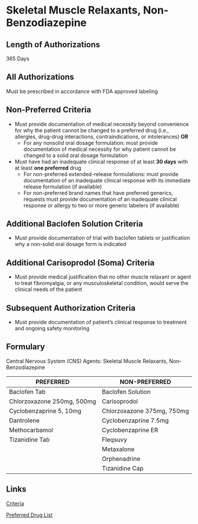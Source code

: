 # Skeletal Muscle Relaxants, Non-Benzodiazepine

## Length of Authorizations

365 Days

## All Authorizations

Must be prescribed in accordance with FDA approved labeling

## Non-Preferred Criteria

-   Must provide documentation of medical necessity beyond convenience for why the patient cannot be changed to a preferred drug (i.e., allergies, drug-drug interactions, contraindications, or intolerances) **OR**
    -   For any nonsolid oral dosage formulation: must provide documentation of medical necessity for why patient cannot be changed to a solid oral dosage formulation
-   Must have had an inadequate clinical response of at least **30 days** with at least **one preferred** drug
    -   For non-preferred extended-release formulations: must provide documentation of an inadequate clinical response with its immediate release formulation (if available)
    -   For non-preferred brand names that have preferred generics, requests must provide documentation of an inadequate clinical response or allergy to two or more generic labelers (if available)

## Additional Baclofen Solution Criteria

-   Must provide documentation of trial with baclofen tablets or justification why a non-solid oral dosage form is indicated

## Additional Carisoprodol (Soma) Criteria

-   Must provide medical justification that no other muscle relaxant or agent to treat fibromyalgia, or any musculoskeletal condition, would serve the clinical needs of the patient

## Subsequent Authorization Criteria

-   Must provide documentation of patient’s clinical response to treatment and ongoing safety monitoring

## Formulary

Central Nervous System (CNS) Agents: Skeletal Muscle Relaxants, Non-Benzodiazepine

| PREFERRED                  | NON-PREFERRED              |
|----------------------------|----------------------------|
| Baclofen Tab               | Baclofen Solution          |
| Chlorzoxazone 250mg, 500mg | Carisoprodol               |
| Cyclobenzaprine 5, 10mg    | Chlorzoxazone 375mg, 750mg |
| Dantrolene                 | Cyclobenzaprine 7.5mg      |
| Methocarbamol              | Cyclobenzaprine ER         |
| Tizanidine Tab             | Fleqsuvy                   |
|                            | Metaxalone                 |
|                            | Orphenadrine               |
|                            | Tizanidine Cap             |

## Links

[Criteria](https://pharmacy.medicaid.ohio.gov/sites/default/files/20220415_UPDL_Criteria_FINAL_.pdf#page=43)

[Preferred Drug List](https://pharmacy.medicaid.ohio.gov/sites/default/files/20220701_UPDL_FINAL.pdf#page=17)
